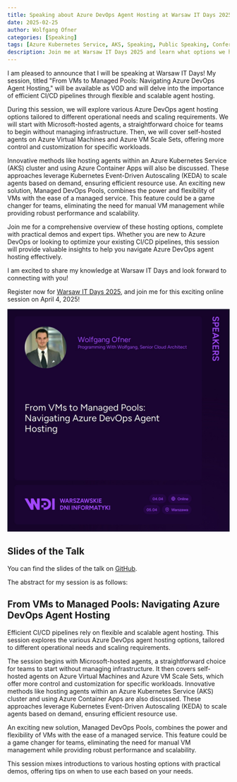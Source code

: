 ```yaml
---
title: Speaking about Azure DevOps Agent Hosting at Warsaw IT Days 2025
date: 2025-02-25
author: Wolfgang Ofner
categories: [Speaking]
tags: [Azure Kubernetes Service, AKS, Speaking, Public Speaking, Conference, Kubernetes, Azure, DevOps]
description: Join me at Warsaw IT Days 2025 and learn what options we have to host our Azure DevOps Agents.
---
```


I am pleased to announce that I will be speaking at Warsaw IT Days! My session, titled "From VMs to Managed Pools: Navigating Azure DevOps Agent Hosting," will be available as VOD and will delve into the importance of efficient CI/CD pipelines through flexible and scalable agent hosting.

During this session, we will explore various Azure DevOps agent hosting options tailored to different operational needs and scaling requirements. We will start with Microsoft-hosted agents, a straightforward choice for teams to begin without managing infrastructure. Then, we will cover self-hosted agents on Azure Virtual Machines and Azure VM Scale Sets, offering more control and customization for specific workloads.

Innovative methods like hosting agents within an Azure Kubernetes Service (AKS) cluster and using Azure Container Apps will also be discussed. These approaches leverage Kubernetes Event-Driven Autoscaling (KEDA) to scale agents based on demand, ensuring efficient resource use. An exciting new solution, Managed DevOps Pools, combines the power and flexibility of VMs with the ease of a managed service. This feature could be a game changer for teams, eliminating the need for manual VM management while providing robust performance and scalability.

Join me for a comprehensive overview of these hosting options, complete with practical demos and expert tips. Whether you are new to Azure DevOps or looking to optimize your existing CI/CD pipelines, this session will provide valuable insights to help you navigate Azure DevOps agent hosting effectively.

I am excited to share my knowledge at Warsaw IT Days and look forward to connecting with you!

Register now for <a href="https://warszawskiedniinformatyki.pl/conference/en" target="_blank" rel="noopener noreferrer">Warsaw IT Days 2025</a>, and join me for this exciting online session on April 4, 2025!

<div class="col-12 col-sm-10 aligncenter">
  <a href="/assets/img/posts/2025/02/From-VMs-to-Managed-DevOps-Pools-at-Warsaw-IT-Days-2025.jpg"><img loading="lazy" src="/assets/img/posts/2025/02/From-VMs-to-Managed-DevOps-Pools-at-Warsaw-IT-Days-2025.jpg" alt="From VMs to Managed Pools: Navigating Azure DevOps Agent Hosting at Warsaw IT Days 2025" /></a>
</div>
<p>
</p>

## Slides of the Talk

You can find the slides of the talk on <a href="https://github.com/WolfgangOfner/Presentation/blob/main/2025%20-%20Warsaw%20IT%20Days/From%20VMs%20to%20Managed%20Pools%20-%20Navigating%20Azure%20DevOps%20Agent%20Hosting.pdf" target="_blank" rel="noopener noreferrer">GitHub</a>.

<!-- ## Watch on Youtube

You can find the recording of the talk on Youtube.

<iframe width="560" height="315" src="https://www.youtube.com/embed/OEBvWVlAuw0" title="YouTube video player" frameborder="0" allow="accelerometer; autoplay; clipboard-write; encrypted-media; gyroscope; picture-in-picture; web-share" referrerpolicy="strict-origin-when-cross-origin" allowfullscreen></iframe> -->

The abstract for my session is as follows:

## From VMs to Managed Pools: Navigating Azure DevOps Agent Hosting

Efficient CI/CD pipelines rely on flexible and scalable agent hosting. This session explores the various Azure DevOps agent hosting options, tailored to different operational needs and scaling requirements. 

The session begins with Microsoft-hosted agents, a straightforward choice for teams to start without managing infrastructure. It then covers self-hosted agents on Azure Virtual Machines and Azure VM Scale Sets, which offer more control and customization for specific workloads. Innovative methods like hosting agents within an Azure Kubernetes Service (AKS) cluster and using Azure Container Apps are also discussed. These approaches leverage Kubernetes Event-Driven Autoscaling (KEDA) to scale agents based on demand, ensuring efficient resource use. 

An exciting new solution, Managed DevOps Pools, combines the power and flexibility of VMs with the ease of a managed service. This feature could be a game changer for teams, eliminating the need for manual VM management while providing robust performance and scalability. 

This session mixes introductions to various hosting options with practical demos, offering tips on when to use each based on your needs.